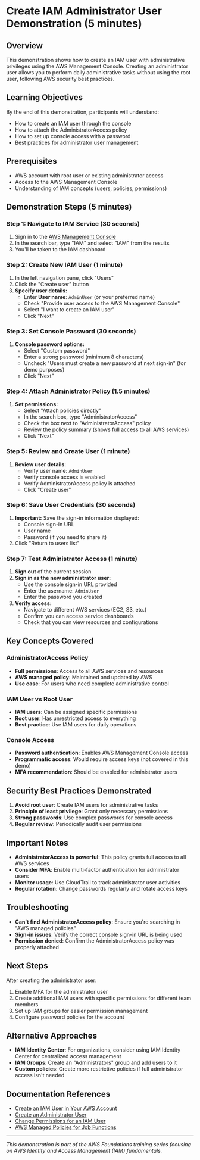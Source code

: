 # Create IAM Administrator User Demonstration (5 minutes)

## Overview
This demonstration shows how to create an IAM user with administrative privileges using the AWS Management Console. Creating an administrator user allows you to perform daily administrative tasks without using the root user, following AWS security best practices.

## Learning Objectives
By the end of this demonstration, participants will understand:
- How to create an IAM user through the console
- How to attach the AdministratorAccess policy
- How to set up console access with a password
- Best practices for administrator user management

## Prerequisites
- AWS account with root user or existing administrator access
- Access to the AWS Management Console
- Understanding of IAM concepts (users, policies, permissions)

## Demonstration Steps (5 minutes)

### Step 1: Navigate to IAM Service (30 seconds)
1. Sign in to the [AWS Management Console](https://console.aws.amazon.com/)
2. In the search bar, type "IAM" and select "IAM" from the results
3. You'll be taken to the IAM dashboard

### Step 2: Create New IAM User (1 minute)
1. In the left navigation pane, click "Users"
2. Click the "Create user" button
3. **Specify user details:**
   - Enter **User name**: `AdminUser` (or your preferred name)
   - Check "Provide user access to the AWS Management Console"
   - Select "I want to create an IAM user"
   - Click "Next"

### Step 3: Set Console Password (30 seconds)
1. **Console password options:**
   - Select "Custom password"
   - Enter a strong password (minimum 8 characters)
   - Uncheck "Users must create a new password at next sign-in" (for demo purposes)
   - Click "Next"

### Step 4: Attach Administrator Policy (1.5 minutes)
1. **Set permissions:**
   - Select "Attach policies directly"
   - In the search box, type "AdministratorAccess"
   - Check the box next to "AdministratorAccess" policy
   - Review the policy summary (shows full access to all AWS services)
   - Click "Next"

### Step 5: Review and Create User (1 minute)
1. **Review user details:**
   - Verify user name: `AdminUser`
   - Verify console access is enabled
   - Verify AdministratorAccess policy is attached
   - Click "Create user"

### Step 6: Save User Credentials (30 seconds)
1. **Important:** Save the sign-in information displayed:
   - Console sign-in URL
   - User name
   - Password (if you need to share it)
2. Click "Return to users list"

### Step 7: Test Administrator Access (1 minute)
1. **Sign out** of the current session
2. **Sign in as the new administrator user:**
   - Use the console sign-in URL provided
   - Enter the username: `AdminUser`
   - Enter the password you created
3. **Verify access:**
   - Navigate to different AWS services (EC2, S3, etc.)
   - Confirm you can access service dashboards
   - Check that you can view resources and configurations

## Key Concepts Covered

### AdministratorAccess Policy
- **Full permissions**: Access to all AWS services and resources
- **AWS managed policy**: Maintained and updated by AWS
- **Use case**: For users who need complete administrative control

### IAM User vs Root User
- **IAM users**: Can be assigned specific permissions
- **Root user**: Has unrestricted access to everything
- **Best practice**: Use IAM users for daily operations

### Console Access
- **Password authentication**: Enables AWS Management Console access
- **Programmatic access**: Would require access keys (not covered in this demo)
- **MFA recommendation**: Should be enabled for administrator users

## Security Best Practices Demonstrated
1. **Avoid root user**: Create IAM users for administrative tasks
2. **Principle of least privilege**: Grant only necessary permissions
3. **Strong passwords**: Use complex passwords for console access
4. **Regular review**: Periodically audit user permissions

## Important Notes
- **AdministratorAccess is powerful**: This policy grants full access to all AWS services
- **Consider MFA**: Enable multi-factor authentication for administrator users
- **Monitor usage**: Use CloudTrail to track administrator user activities
- **Regular rotation**: Change passwords regularly and rotate access keys

## Troubleshooting
- **Can't find AdministratorAccess policy**: Ensure you're searching in "AWS managed policies"
- **Sign-in issues**: Verify the correct console sign-in URL is being used
- **Permission denied**: Confirm the AdministratorAccess policy was properly attached

## Next Steps
After creating the administrator user:
1. Enable MFA for the administrator user
2. Create additional IAM users with specific permissions for different team members
3. Set up IAM groups for easier permission management
4. Configure password policies for the account

## Alternative Approaches
- **IAM Identity Center**: For organizations, consider using IAM Identity Center for centralized access management
- **IAM Groups**: Create an "Administrators" group and add users to it
- **Custom policies**: Create more restrictive policies if full administrator access isn't needed

## Documentation References
- [Create an IAM User in Your AWS Account](https://docs.aws.amazon.com/IAM/latest/UserGuide/id_users_create.html)
- [Create an Administrator User](https://docs.aws.amazon.com/accounts/latest/reference/getting-started-step4.html)
- [Change Permissions for an IAM User](https://docs.aws.amazon.com/IAM/latest/UserGuide/id_users_change-permissions.html)
- [AWS Managed Policies for Job Functions](https://docs.aws.amazon.com/IAM/latest/UserGuide/access_policies_job-functions.html)

---
*This demonstration is part of the AWS Foundations training series focusing on AWS Identity and Access Management (IAM) fundamentals.*
